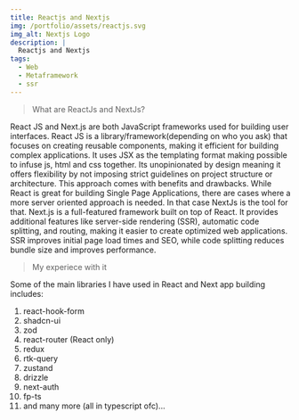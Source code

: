 ```yaml
---
title: Reactjs and Nextjs
img: /portfolio/assets/reactjs.svg
img_alt: Nextjs Logo
description: |
  Reactjs and Nextjs
tags:
  - Web
  - Metaframework
  - ssr
---
```


> What are ReactJs and NextJs?

React JS and Next.js are both JavaScript frameworks used for building user interfaces.
React JS is a library/framework(depending on who you ask) that focuses on creating reusable components, making it efficient for building complex applications. It uses JSX as the templating format making possible to infuse js, html and css together. Its unopinionated by design meaning it offers flexibility by not imposing strict guidelines on project structure or architecture. This approach comes with benefits and drawbacks. While React is great for building Single Page Applications, there are cases where a more server oriented approach is needed. In that case NextJs is the tool for that. Next.js is a full-featured framework built on top of React. It provides additional features like server-side rendering (SSR), automatic code splitting, and routing, making it easier to create optimized web applications. SSR improves initial page load times and SEO, while code splitting reduces bundle size and improves performance.

> My experiece with it

Some of the main libraries I have used in React and Next app building includes:

1. react-hook-form
2. shadcn-ui
3. zod
4. react-router (React only)
5. redux
6. rtk-query
7. zustand
8. drizzle
9. next-auth
10. fp-ts
11. and many more (all in typescript ofc)...